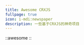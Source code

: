 ```yaml
---
title: Awesome CRXJS
fullpage: true
icon: i-mdi:newspaper
description: 一些基于CRXJS的神奇项目
---
```


::awesome
::
